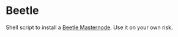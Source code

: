# Beetle
Shell script to install a [Beetle Masternode](http://www.beetlecoin.io/). Use it on your own risk.
